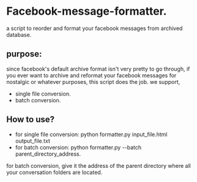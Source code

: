 # Facebook-message-formatter.
a script to reorder and format your facebook messages from archived database.

## purpose:

since facebook's default archive format isn't very pretty to go through, if you ever want to archive and reformat your facebook messages for nostalgic or whatever purposes, this script does the job.
we support,

* single file conversion.
* batch conversion.

## How to use?

* for single file conversion: python formatter.py input_file.html output_file.txt
* for batch conversion: python formatter.py --batch parent_directory_address.

for batch conversion, give it the address of the parent directory where all your conversation folders are located.
